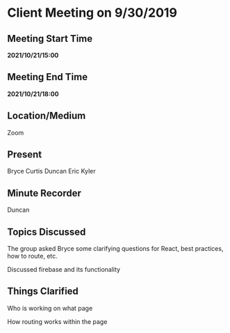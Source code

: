 # Client Meeting on 9/30/2019

## Meeting Start Time

**2021/10/21/15:00**

## Meeting End Time

**2021/10/21/18:00**

## Location/Medium

Zoom

## Present

Bryce
Curtis
Duncan
Eric
Kyler

## Minute Recorder

Duncan

## Topics Discussed

The group asked Bryce some clarifying questions for React, best practices, how to route, etc.

Discussed firebase and its functionality

## Things Clarified

Who is working on what page

How routing works within the page
